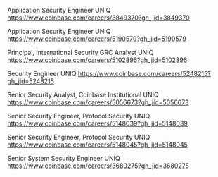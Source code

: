 Application Security Engineer UNIQ https://www.coinbase.com/careers/3849370?gh_jid=3849370

Application Security Engineer UNIQ https://www.coinbase.com/careers/5190579?gh_jid=5190579

Principal, International Security GRC Analyst UNIQ https://www.coinbase.com/careers/5102896?gh_jid=5102896

Security Engineer UNIQ https://www.coinbase.com/careers/5248215?gh_jid=5248215

Senior Security Analyst, Coinbase Institutional UNIQ https://www.coinbase.com/careers/5056673?gh_jid=5056673

Senior Security Engineer, Protocol Security UNIQ https://www.coinbase.com/careers/5148039?gh_jid=5148039

Senior Security Engineer, Protocol Security UNIQ https://www.coinbase.com/careers/5148045?gh_jid=5148045

Senior System Security Engineer UNIQ https://www.coinbase.com/careers/3680275?gh_jid=3680275

